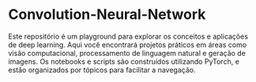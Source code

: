 # Convolution-Neural-Network
Este repositório é um playground para explorar os conceitos e aplicações de deep learning. Aqui você encontrará projetos práticos em áreas como visão computacional, processamento de linguagem natural e geração de imagens. Os notebooks e scripts são construídos utilizando PyTorch, e estão organizados por tópicos para facilitar a navegação. 

